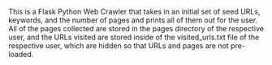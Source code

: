 This is a Flask Python Web Crawler that takes in an initial set of seed URLs, keywords, and the number of pages and prints all of them out for the user. All of the pages collected are stored in the pages directory of the respective user, and the URLs visited are stored inside of the visited_urls.txt file of the respective user, which are hidden so that URLs and pages are not pre-loaded.
